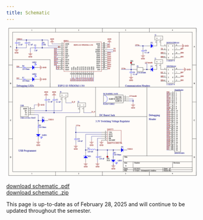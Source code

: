 ```yaml
---
title: Schematic
---
```

![schematic](SchematicImage05mar2025.png)

[download schematic .pdf](egr314_wifiBoard/Schematic01.pdf "download") <br>
[download schematic .zip](egr314_wifiBoard/egr314_wifiBoard_05mar2025.zip "download") <br>

This page is up-to-date as of February 28, 2025 and will continue to be updated throughout the semester. 